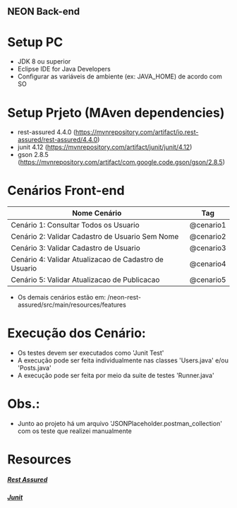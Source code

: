 ## NEON Back-end


# Setup PC
- JDK 8 ou superior
- Eclipse IDE for Java Developers
- Configurar as variáveis de ambiente (ex: JAVA_HOME) de acordo com SO


# Setup Prjeto (MAven dependencies)
- rest-assured 4.4.0 (https://mvnrepository.com/artifact/io.rest-assured/rest-assured/4.4.0)
- junit 4.12 (https://mvnrepository.com/artifact/junit/junit/4.12)
- gson 2.8.5 (https://mvnrepository.com/artifact/com.google.code.gson/gson/2.8.5)

# Cenários Front-end
Nome Cenário                                            |   Tag
--------------------------------------------------------| ---------
Cenário 1: Consultar Todos os Usuario                   | @cenario1
Cenário 2: Validar Cadastro de Usuario Sem Nome         | @cenario2
Cenário 3: Validar Cadastro de Usuario                  | @cenario3
Cenário 4: Validar Atualizacao de Cadastro de Usuario   | @cenario4
Cenário 5: Validar Atualizacao de Publicacao            | @cenario5

* Os demais cenários estão em: /neon-rest-assured/src/main/resources/features


# Execução dos Cenário:
- Os testes devem ser executados como 'Junit Test'
- A execução pode ser feita individualmente nas classes 'Users.java' e/ou 'Posts.java'
- A execução pode ser feita por meio da suite de testes 'Runner.java'

# Obs.:
- Junto ao projeto há um arquivo 'JSONPlaceholder.postman_collection' com os teste que realizei manualmente

# Resources
##### [Rest Assured](https://rest-assured.io)
##### [Junit](https://junit.org/)
